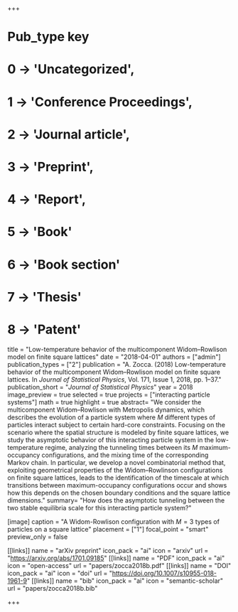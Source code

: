 +++
# Pub_type key
# 0 -> 'Uncategorized',
# 1 -> 'Conference Proceedings',
# 2 -> 'Journal article',
# 3 -> 'Preprint',
# 4 -> 'Report',
# 5 -> 'Book'
# 6 -> 'Book section'
# 7 -> 'Thesis'
# 8 -> 'Patent'

title = "Low-temperature behavior of the multicomponent Widom–Rowlison model on finite square lattices"
date = "2018-04-01"
authors = ["admin"]
publication_types = ["2"]
publication =  "A. Zocca. (2018) Low-temperature behavior of the multicomponent Widom–Rowlison model on finite square lattices. In _Journal of Statistical Physics_, Vol. 171, Issue 1, 2018, pp. 1–37."
publication_short = "_Journal of Statistical Physics_"
year = 2018
image_preview = true
selected = true
projects = ["interacting particle systems"]
math = true
highlight = true
abstract= "We consider the multicomponent Widom–Rowlison with Metropolis dynamics, which describes the evolution of a particle system where $M$ different types of particles interact subject to certain hard-core constraints. Focusing on the scenario where the spatial structure is modeled by finite square lattices, we study the asymptotic behavior of this interacting particle system in the low-temperature regime, analyzing the tunneling times between its $M$ maximum-occupancy configurations, and the mixing time of the corresponding Markov chain. In particular, we develop a novel combinatorial method that, exploiting geometrical properties of the Widom–Rowlinson configurations on finite square lattices, leads to the identification of the timescale at which transitions between maximum-occupancy configurations occur and shows how this depends on the chosen boundary conditions and the square lattice dimensions."
summary= "How does the asymptotic tunneling between the two stable equilibria scale for this interacting particle system?"

[image]
  caption = "A Widom-Rowlison configuration with $M=3$ types of particles on a square lattice"
  placement = ["1"]
  focal_point = "smart"
  preview_only = false

[[links]]
  name = "arXiv preprint"
  icon_pack = "ai"
  icon = "arxiv"
  url = "https://arxiv.org/abs/1701.09185"
[[links]]
  name = "PDF"
  icon_pack = "ai"
  icon = "open-access"
  url = "papers/zocca2018b.pdf"
[[links]]
  name = "DOI"
  icon_pack = "ai"
  icon = "doi"
  url = "https://doi.org/10.1007/s10955-018-1961-9"
[[links]]
  name = "bib"
  icon_pack = "ai"
  icon = "semantic-scholar"
  url = "papers/zocca2018b.bib"

+++
